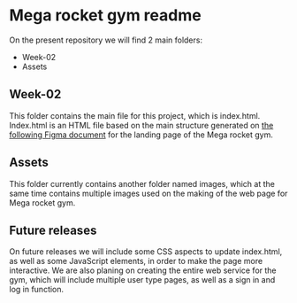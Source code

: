 # Mega rocket gym readme

On the present repository we will find 2 main folders: 

- Week-02
- Assets

## Week-02

This folder contains the main file for this project, which is index.html. 
Index.html is an HTML file based on the main structure generated on [the following Figma document](https://www.figma.com/file/q7xbVOHjKu9ofdssX15Jve/UI-kit-RR---B?node-id=701-367&t=l6S4d9vXKJCGhrmY-0) for the landing page of the Mega rocket gym.

## Assets

This folder currently contains another folder named images, which at the same time contains multiple images used on the making of the web page for Mega rocket gym.

## Future releases

On future releases we will include some CSS aspects to update index.html, as well as some JavaScript elements, in order to make the page more interactive.
We are also planing on creating the entire web service for the gym, which will include multiple user type pages, as well as a sign in and log in function.

